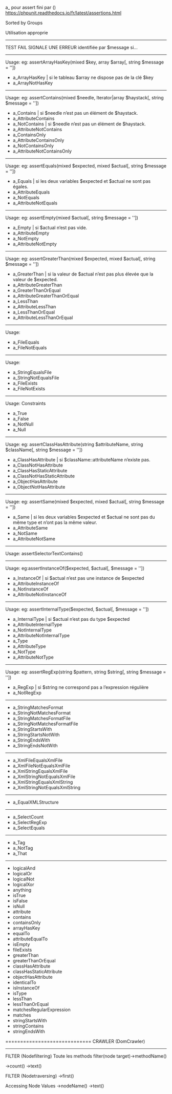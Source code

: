 a\_ pour assert
fini par ()
https://phpunit.readthedocs.io/fr/latest/assertions.html

Sorted by Groups

Utilisation approprie

---

TEST FAIL
SIGNALE UNE ERREUR identifiée par $message si...

---

Usage:
eg: assertArrayHasKey(mixed $key, array $array[, string $message = ''])

- a_ArrayHasKey | si le tableau $array ne dispose pas de la clé $key
- a_ArrayNotHasKey

---

Usage:
eg: assertContains(mixed $needle, Iterator|array $haystack[, string $message = ''])

- a_Contains | si $needle n’est pas un élément de $haystack.
- a_AttributeContains
- a_NotContains | si $needle n’est pas un élément de $haystack.
- a_AttributeNotContains
- a_ContainsOnly
- a_AttributeContainsOnly
- a_NotContainsOnly
- a_AttributeNotContainsOnly

---

Usage:
eg: assertEquals(mixed $expected, mixed $actual[, string $message = ''])

- a_Equals | si les deux variables $expected et $actual ne sont pas égales.
- a_AttributeEquals
- a_NotEquals
- a_AttributeNotEquals

---

Usage:
eg: assertEmpty(mixed $actual[, string $message = ''])

- a_Empty | si $actual n’est pas vide.
- a_AttributeEmpty
- a_NotEmpty
- a_AttributeNotEmpty

---

Usage:
eg: assertGreaterThan(mixed $expected, mixed $actual[, string $message = ''])

- a_GreaterThan | si la valeur de $actual n’est pas plus élevée que la valeur de $expected.
- a_AttributeGreaterThan
- a_GreaterThanOrEqual
- a_AttributeGreaterThanOrEqual
- a_LessThan
- a_AttributeLessThan
- a_LessThanOrEqual
- a_AttributeLessThanOrEqual

---

Usage:

- a_FileEquals
- a_FileNotEquals

---

Usage:

- a_StringEqualsFile
- a_StringNotEqualsFile
- a_FileExists
- a_FileNotExists

---

Usage:
Constraints

- a_True
- a_False
- a_NotNull
- a_Null

---

Usage:
eg: assertClassHasAttribute(string $attributeName, string $className[, string $message = ''])

- a_ClassHasAttribute | si $className::attributeName n’existe pas.
- a_ClassNotHasAttribute
- a_ClassHasStaticAttribute
- a_ClassNotHasStaticAttribute
- a_ObjectHasAttribute
- a_ObjectNotHasAttribute

---

Usage:
eg: assertSame(mixed $expected, mixed $actual[, string $message = ''])

- a_Same | si les deux variables $expected et $actual ne sont pas du même type et n’ont pas la même valeur.
- a_AttributeSame
- a_NotSame
- a_AttributeNotSame

---

Usage:
assertSelectorTextContains()

---

Usage:
eg:assertInstanceOf($expected, $actual[, $message = ''])

- a_InstanceOf | si $actual n’est pas une instance de $expected
- a_AttributeInstanceOf
- a_NotInstanceOf
- a_AttributeNotInstanceOf

---

Usage:
eg: assertInternalType($expected, $actual[, $message = ''])

- a_InternalType | si $actual n’est pas du type $expected
- a_AttributeInternalType
- a_NotInternalType
- a_AttributeNotInternalType
- a_Type
- a_AttributeType
- a_NotType
- a_AttributeNotType

---

Usage:
eg: assertRegExp(string $pattern, string $string[, string $message = ''])

- a_RegExp | si $string ne correspond pas a l’expression régulière
- a_NotRegExp

---

- a_StringMatchesFormat
- a_StringNotMatchesFormat
- a_StringMatchesFormatFile
- a_StringNotMatchesFormatFile
- a_StringStartsWith
- a_StringStartsNotWith
- a_StringEndsWith
- a_StringEndsNotWith

---

- a_XmlFileEqualsXmlFile
- a_XmlFileNotEqualsXmlFile
- a_XmlStringEqualsXmlFile
- a_XmlStringNotEqualsXmlFile
- a_XmlStringEqualsXmlString
- a_XmlStringNotEqualsXmlString

---

- a_EqualXMLStructure

---

- a_SelectCount
- a_SelectRegExp
- a_SelectEquals

---

- a_Tag
- a_NotTag
- a_That

---

- logicalAnd
- logicalOr
- logicalNot
- logicalXor
- anything
- isTrue
- isFalse
- isNull
- attribute
- contains
- containsOnly
- arrayHasKey
- equalTo
- attributeEqualTo
- isEmpty
- fileExists
- greaterThan
- greaterThanOrEqual
- classHasAttribute
- classHasStaticAttribute
- objectHasAttribute
- identicalTo
- isInstanceOf
- isType
- lessThan
- lessThanOrEqual
- matchesRegularExpression
- matches
- stringStartsWith
- stringContains
- stringEndsWith

=============================
CRAWLER (DomCrawler)

---

FILTER (Nodefiltering)
Toute les methods filter(node target)->methodName()

->count()
->text()

FILTER (Nodetraversing)
->first()

Accessing Node Values
->nodeName()
->text()
